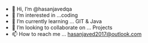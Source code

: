 - 👋 Hi, I’m @hasanjavedqa
- 👀 I’m interested in ...coding
- 🌱 I’m currently learning ... GIT & Java
- 💞️ I’m looking to collaborate on ... Projects 
- 📫 How to reach me ... hasanjaved2017@outlook.com

<!---
hasanjavedqa/hasanjavedqa is a ✨ special ✨ repository because its `README.md` (this file) appears on your GitHub profile.
You can click the Preview link to take a look at your changes.
--->
